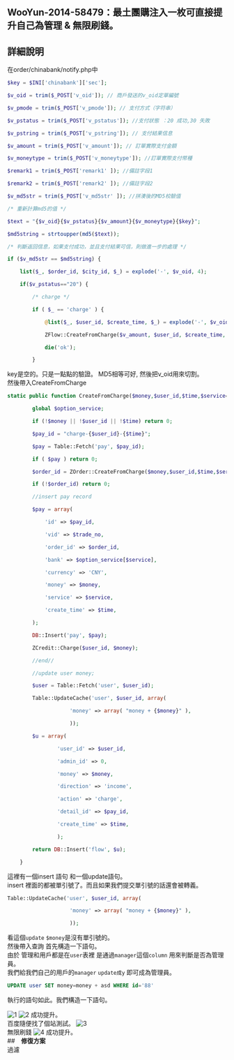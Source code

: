 ## WooYun-2014-58479：最土團購注入一枚可直接提升自己為管理 & 無限刷錢。

## 詳細說明
在order/chinabank/notify.php中
```php
$key = $INI['chinabank']['sec'];

$v_oid = trim($_POST['v_oid']); // 商戶發送的v_oid定單編號

$v_pmode = trim($_POST['v_pmode']); // 支付方式（字符串）

$v_pstatus = trim($_POST['v_pstatus']); //支付狀態 ：20 成功,30 失敗

$v_pstring = trim($_POST['v_pstring']); // 支付結果信息

$v_amount = trim($_POST['v_amount']); // 訂單實際支付金額

$v_moneytype = trim($_POST['v_moneytype']); //訂單實際支付幣種

$remark1 = trim($_POST['remark1' ]); //備註字段1

$remark2 = trim($_POST['remark2' ]); //備註字段2

$v_md5str = trim($_POST['v_md5str' ]); //拼湊後的MD5校驗值 

/* 重新計算md5的值 */

$text = "{$v_oid}{$v_pstatus}{$v_amount}{$v_moneytype}{$key}";

$md5string = strtoupper(md5($text));

/* 判斷返回信息，如果支付成功，並且支付結果可信，則做進一步的處理 */

if ($v_md5str == $md5string) {

    list($_, $order_id, $city_id, $_) = explode('-', $v_oid, 4);

    if($v_pstatus=="20") {

        /* charge */

        if ( $_ == 'charge' ) {

            @list($_, $user_id, $create_time, $_) = explode('-', $v_oid, 4);

            ZFlow::CreateFromCharge($v_amount, $user_id, $create_time, 'chinabank');

            die('ok');

        }
```
key是空的。只是一點點的驗證。 MD5相等可好, 然後把v_oid用來切割。
<br />
然後帶入CreateFromCharge


```php
static public function CreateFromCharge($money,$user_id,$time,$service='alipay',$trade_no=''){

        global $option_service;

        if (!$money || !$user_id || !$time) return 0;

        $pay_id = "charge-{$user_id}-{$time}";

        $pay = Table::Fetch('pay', $pay_id);

        if ( $pay ) return 0;

        $order_id = ZOrder::CreateFromCharge($money,$user_id,$time,$service);

        if (!$order_id) return 0;

        //insert pay record

        $pay = array(

            'id' => $pay_id,

            'vid' => $trade_no,

            'order_id' => $order_id,

            'bank' => $option_service[$service],

            'currency' => 'CNY',

            'money' => $money,

            'service' => $service,

            'create_time' => $time,

        );

        DB::Insert('pay', $pay);

        ZCredit::Charge($user_id, $money);

        //end//

        //update user money;

        $user = Table::Fetch('user', $user_id);

        Table::UpdateCache('user', $user_id, array(

                    'money' => array( "money + {$money}" ),

                    ));

        $u = array(

                'user_id' => $user_id,

                'admin_id' => 0,

                'money' => $money,

                'direction' => 'income',

                'action' => 'charge',

                'detail_id' => $pay_id,

                'create_time' => $time,

                );

        return DB::Insert('flow', $u);

    }
```
這裡有一個insert 語句 和一個update語句。
<br />
insert 裡面的都被單引號了。而且如果我們提交單引號的話還會被轉義。

```php
Table::UpdateCache('user', $user_id, array(

                    'money' => array( "money + {$money}" ),

                    ));
```

看這個`update` `$money`是沒有單引號的。
<br />
然後帶入查詢 首先構造一下語句。
<br />
由於 管理和用戶都是在`user`表裡 是通過`manager`這個`column` 用來判斷是否為管理員。
<br />
我們給我們自己的用戶的`manager` `update成y` 即可成為管理員。
```SQL
UPDATE user SET money=money + asd WHERE id='88'
```
執行的語句如此。我們構造一下語句。

![1](https://raw.githubusercontent.com/dyeat/PDF/master/%E8%AB%96PHP%E5%B8%B8%E8%A6%8B%E7%9A%84%E6%BC%8F%E6%B4%9E/images/3/3.25/3.25-1.jpg)
![2](https://raw.githubusercontent.com/dyeat/PDF/master/%E8%AB%96PHP%E5%B8%B8%E8%A6%8B%E7%9A%84%E6%BC%8F%E6%B4%9E/images/3/3.25/3.25-2.jpg)
成功提升。
<br />
百度隨便找了個站測試。
![3](https://raw.githubusercontent.com/dyeat/PDF/master/%E8%AB%96PHP%E5%B8%B8%E8%A6%8B%E7%9A%84%E6%BC%8F%E6%B4%9E/images/3/3.25/3.25-3.jpg)
<br />
無限刷錢
![4](https://raw.githubusercontent.com/dyeat/PDF/master/%E8%AB%96PHP%E5%B8%B8%E8%A6%8B%E7%9A%84%E6%BC%8F%E6%B4%9E/images/3/3.25/3.25-4.jpg)
成功提升。
<br />
##　**修復方案**
<br />
過濾
